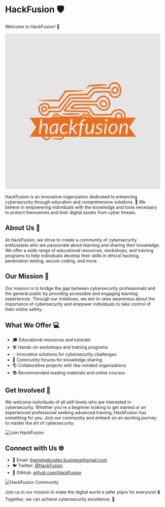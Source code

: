# HackFusion :shield:

Welcome to HackFusion! :rocket:

![HackFusion Logo](https://github.com/hackfusion/.github/blob/4240a622f121350f3975cea4a87614e95095c827/hackfusion-1.jpg)

HackFusion is an innovative organization dedicated to enhancing cybersecurity through education and comprehensive solutions. :closed_lock_with_key: We believe in empowering individuals with the knowledge and tools necessary to protect themselves and their digital assets from cyber threats.

## About Us :memo:

At HackFusion, we strive to create a community of cybersecurity enthusiasts who are passionate about learning and sharing their knowledge. We offer a wide range of educational resources, workshops, and training programs to help individuals develop their skills in ethical hacking, penetration testing, secure coding, and more.

## Our Mission :dart:

Our mission is to bridge the gap between cybersecurity professionals and the general public by providing accessible and engaging learning experiences. Through our initiatives, we aim to raise awareness about the importance of cybersecurity and empower individuals to take control of their online safety.

## What We Offer :computer:

- :mortar_board: Educational resources and tutorials
- :hammer_and_wrench: Hands-on workshops and training programs
- :bulb: Innovative solutions for cybersecurity challenges
- :speech_balloon: Community forums for knowledge sharing
- :earth_americas: Collaborative projects with like-minded organizations
- :books: Recommended reading materials and online courses

## Get Involved :handshake:

We welcome individuals of all skill levels who are interested in cybersecurity. Whether you're a beginner looking to get started or an experienced professional seeking advanced training, HackFusion has something for you. Join our community and embark on an exciting journey to master the art of cybersecurity.

![Join HackFusion](https://example.com/join-hackfusion.png)

## Connect with Us :globe_with_meridians:

- :email: Email: themehakcodes.business@gmail.com
- :bird: Twitter: [@HackFusion](https://twitter.com/HackFusion)
- :link: GitHub: [github.com/HackFusion](https://github.com/HackFusion)

![HackFusion Community](https://example.com/hackfusion-community.png)

Join us in our mission to make the digital world a safer place for everyone! :lock: Together, we can achieve cybersecurity excellence. :muscle:
